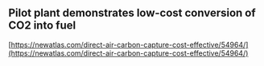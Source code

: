 ## Pilot plant demonstrates low-cost conversion of CO2 into fuel
  
  [https://newatlas.com/direct-air-carbon-capture-cost-effective/54964/](https://newatlas.com/direct-air-carbon-capture-cost-effective/54964/)